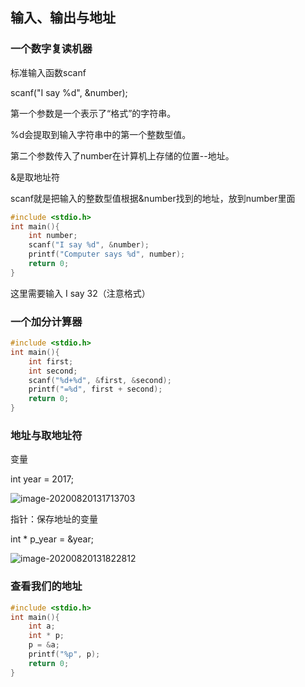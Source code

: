 ## 输入、输出与地址

### 一个数字复读机器

标准输入函数scanf

scanf("I say %d", &number);

第一个参数是一个表示了“格式”的字符串。

%d会提取到输入字符串中的第一个整数型值。

第二个参数传入了number在计算机上存储的位置--地址。

&是取地址符

scanf就是把输入的整数型值根据&number找到的地址，放到number里面

```c
#include <stdio.h>
int main(){
    int number;
    scanf("I say %d", &number);
    printf("Computer says %d", number);
    return 0;
}
```

这里需要输入 I say 32（注意格式）

### 一个加分计算器

```c
#include <stdio.h>
int main(){
	int first;
    int second;
    scanf("%d+%d", &first, &second);
    printf("=%d", first + second);
    return 0;
}
```

### 地址与取地址符

变量

int year = 2017;

![image-20200820131713703](C:\Users\xuyingfeng\AppData\Roaming\Typora\typora-user-images\image-20200820131713703.png)

指针：保存地址的变量

int * p_year = &year;

![image-20200820131822812](C:\Users\xuyingfeng\AppData\Roaming\Typora\typora-user-images\image-20200820131822812.png)

### 查看我们的地址

```c
#include <stdio.h>
int main(){
    int a;
    int * p;
    p = &a;
    printf("%p", p);
    return 0;
}
```


